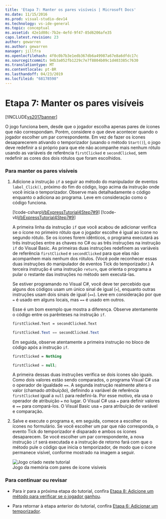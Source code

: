 ```yaml
---
title: 'Etapa 7: Manter os pares visíveis | Microsoft Docs'
ms.date: 11/15/2016
ms.prod: visual-studio-dev14
ms.technology: vs-ide-general
ms.topic: conceptual
ms.assetid: 42e1d08c-7b2e-4efd-9f47-85d6206afe35
caps.latest.revision: 23
author: gewarren
ms.author: gewarren
manager: jillfra
ms.openlocfilehash: 4f0c0b7b3e1edb367db6a49987a67e8a6dfdc17c
ms.sourcegitcommit: 94b3a052fb1229c7e7f8804b09c1d403385c7630
ms.translationtype: MT
ms.contentlocale: pt-BR
ms.lasthandoff: 04/23/2019
ms.locfileid: "68178598"
---
```

# <a name="step-7-keep-pairs-visible"></a>Etapa 7: Manter os pares visíveis
[!INCLUDE[vs2017banner](../includes/vs2017banner.md)]

O jogo funciona bem, desde que o jogador escolha apenas pares de ícones que não correspondam. Porém, considere o que deve acontecer quando o jogador escolher um par correspondente. Em vez de fazer os ícones desaparecerem ativando o temporizador (usando o método `Start()`), o jogo deve redefinir a si próprio para que ele não acompanhe mais nenhum rótulo usando as variáveis de referência `firstClicked` e `secondClicked`, sem redefinir as cores dos dois rótulos que foram escolhidos.  
  
### <a name="to-keep-pairs-visible"></a>Para manter os pares visíveis  
  
1. Adicione a instrução `if` a seguir ao método do manipulador de eventos `label_Click()`, próximo do fim do código, logo acima da instrução onde você inicia o temporizador. Observe mais detalhadamente o código enquanto o adiciona ao programa. Leve em consideração como o código funciona.  
  
     [!code-csharp[VbExpressTutorial4Step7#9](../snippets/csharp/VS_Snippets_VBCSharp/vbexpresstutorial4step7/cs/form1.cs#9)]
     [!code-vb[VbExpressTutorial4Step7#9](../snippets/visualbasic/VS_Snippets_VBCSharp/vbexpresstutorial4step7/vb/form1.vb#9)]  
  
     A primeira linha da instrução `if` que você acabou de adicionar verifica se o ícone no primeiro rótulo que o jogador escolhe é igual ao ícone no segundo rótulo. Se os ícones forem idênticos, o programa executará as três instruções entre as chaves no C# ou as três instruções na instrução `if` do Visual Basic. As primeiras duas instruções redefinem as variáveis de referência `firstClicked` e `secondClicked` para que elas não acompanhem mais nenhum dos rótulos. (Você pode reconhecer essas duas instruções do manipulador de eventos Tick do temporizador.) A terceira instrução é uma instrução `return`, que orienta o programa a pular o restante das instruções no método sem executá-las.  
  
     Se estiver programando no Visual C#, você deve ter percebido que alguns dos códigos usam um único sinal de igual (`=`), enquanto outras instruções usam dois sinais de igual (`==`). Leve em consideração por que `=` é usado em alguns locais, mas `==` é usado em outros.  
  
     Esse é um bom exemplo que mostra a diferença. Observe atentamente o código entre os parênteses na instrução `if`.  
  
    ```vb  
    firstClicked.Text = secondClicked.Text  
    ```  
  
    ```csharp  
    firstClicked.Text == secondClicked.Text  
    ```  
  
     Em seguida, observe atentamente a primeira instrução no bloco de código após a instrução `if`.  
  
    ```vb  
    firstClicked = Nothing  
    ```  
  
    ```csharp  
    firstClicked = null;  
    ```  
  
     A primeira dessas duas instruções verifica se dois ícones são iguais. Como dois valores estão sendo comparados, o programa Visual C# usa o operador de igualdade `==`. A segunda instrução realmente altera o valor (chamado *atribuição*), definindo a variável de referência `firstClicked` igual a `null` para redefini-la. Por esse motivo, ela usa o operador de atribuição `=` no lugar. O Visual C# usa `=` para definir valores e `==` para compará-los. O Visual Basic usa `=` para atribuição de variável e comparação.  
  
2. Salve e execute o programa e, em seguida, comece a escolher os ícones no formulário. Se você escolher um par que não corresponda, o evento Tick do temporizador é disparado e ambos os ícones desaparecem. Se você escolher um par correspondente, a nova instrução `if` será executada e a instrução de retorno fará com que o método pule o código que inicia o temporizador, de modo que o ícone permanece visível, conforme mostrado na imagem a seguir.  
  
     ![Jogo criado neste tutorial](../ide/media/express-finishedgame.png "Express_FinishedGame")  
Jogo da memória com pares de ícone visíveis  
  
### <a name="to-continue-or-review"></a>Para continuar ou revisar  
  
- Para ir para a próxima etapa do tutorial, confira [Etapa 8: Adicione um método para verificar se o jogador ganhou](../ide/step-8-add-a-method-to-verify-whether-the-player-won.md).  
  
- Para retornar à etapa anterior do tutorial, confira [Etapa 6: Adicionar um temporizador](../ide/step-6-add-a-timer.md).
